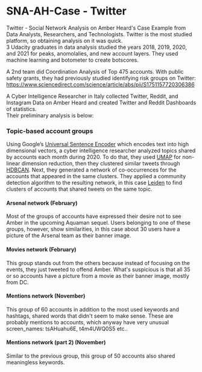 # SNA-AH-Case - Twitter 
Twitter - Social Network Analysis on Amber Heard's Case Example from Data Analysts, Researchers, and Technologists. Twitter is the most studied platform, so obtaining analysis on it was quick.
<br>3 Udacity graduates in data analysis studied the years 2018, 2019, 2020, and 2021 for peaks, anomolalies, and new account layers. They used machine learning and botometer to create botscores.

A 2nd team did Coordination Analysis of Top 475 accounts. With public safety grants, they had previously studied identifying risk groups on Twitter: <br>https://www.sciencedirect.com/science/article/abs/pii/S1751157720306386

A Cyber Intelligence Researcher in Italy collected Twitter, Reddit, and Instagram Data on Amber Heard and created Twitter and Reddit Dashboards of statistics.
<br>Their preliminary analysis is below:
### Topic-based account groups

Using Google’s <a href="https://tfhub.dev/google/universal-sentence-encoder/1">Universal Sentence Encoder</a> which encodes text into high dimensional vectors, a cyber intelligence researcher analyzed topics shared by accounts each month during 2020. To do that, they used <a href="https://umap-learn.readthedocs.io/en/latest/parameters.html">UMAP</a> for non-linear dimension reduction, then they clustered similar tweets through <a href="https://hdbscan.readthedocs.io/en/latest/basic_hdbscan.html">HDBCAN</a>.
Next, they generated a network of co-occurrences for the accounts that appeared in the same clusters. They applied a community detection algorithm to the resulting network, in this case <a href="https://www.nature.com/articles/s41598-019-41695-z">Leiden</a> to find clusters of accounts that shared tweets on the same topic.

#### Arsenal network (February)

Most of the groups of accounts have expressed their desire not to see Amber in the upcoming Aquaman sequel. 
Users belonging to one of these groups, however, show similarities, in this case about 30 users have a picture of the Arsenal team as their banner image.

#### Movies network (February)

This group stands out from the others because instead of focusing on the events, they just tweeted to offend Amber. 
What's suspicious is that all 35 or so accounts have a picture from a movie as their banner image, mostly from DC.

#### Mentions network (November)
This group of 60 accounts in addition to the most used keywords and hashtags, shared words that didn't seem to make sense. 
These are probably mentions to accounts, which anyway have very unusual screen_names: tsAHuahu6E, t4m4UWQ0S5 etc..

#### Mentions network (part 2) (November)
Similar to the previous group, this group of 50 accounts also shared meaningless keywords.
